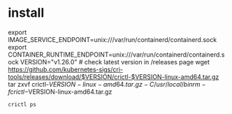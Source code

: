 # install

export IMAGE_SERVICE_ENDPOINT=unix:///var/run/containerd/containerd.sock
export CONTAINER_RUNTIME_ENDPOINT=unix:///var/run/containerd/containerd.sock
VERSION="v1.26.0" # check latest version in /releases page
wget https://github.com/kubernetes-sigs/cri-tools/releases/download/$VERSION/crictl-$VERSION-linux-amd64.tar.gz
tar zxvf crictl-$VERSION-linux-amd64.tar.gz -C /usr/local/bin
rm -f crictl-$VERSION-linux-amd64.tar.gz

```bash
crictl ps
```